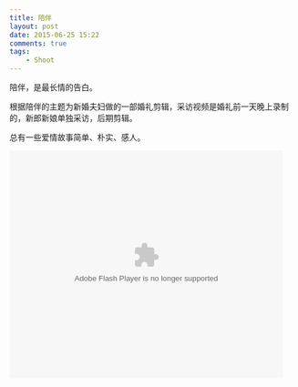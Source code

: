 ```yaml
--- 
title: 陪伴
layout: post
date: 2015-06-25 15:22
comments: true
tags: 
    - Shoot
---
```

陪伴，是最长情的告白。

根据陪伴的主题为新婚夫妇做的一部婚礼剪辑，采访视频是婚礼前一天晚上录制的，新郎新娘单独采访，后期剪辑。

总有一些爱情故事简单、朴实、感人。

<embed src="http://player.youku.com/player.php/sid/XMTI1Mzc3NDQ2MA==/v.swf" allowFullScreen="true" quality="high" width="480" height="400" align="middle" allowScriptAccess="always" type="application/x-shockwave-flash"></embed>

